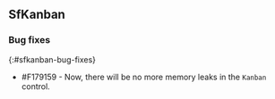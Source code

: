 ## SfKanban  
  
### Bug fixes
{:#sfkanban-bug-fixes}

 * \#F179159 - Now, there will be no more memory leaks in the `Kanban` control.
